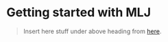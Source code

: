 # Getting started with MLJ

> Insert here stuff under above heading from
> [here](https://github.com/JuliaAI/DataScienceTutorials.jl/blob/master/index.md).
